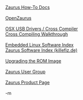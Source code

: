 <a href="http://www.oesf.org/index.php?title=Zaurus_How-To_Docs">Zaurus How-To Docs</a><br /><br /><a href="http://www.openzaurus.org/web/">OpenZaurus</a><br /><br /><a href="http://www.lucid-cake.net/osx_arm/index_en.html">OSX USB Drivers / Cross Compiler</a><br /><a href="http://linuxdevices.com/articles/AT6830035793.html">Cross Compiling Walkthrough</a><br /><br /><a href="http://www.elsix.org/">Embedded Linux Software Index</a><br /><a href="http://www.killefiz.de/zaurus/">Zaurus Software Index (killefiz.de)</a><br /><br /><a href="http://www.oesf.org/index.php?title=Upgrading_The_ROM">Upgrading the ROM Image</a><br /><br /><a href="http://www.zaurususergroup.org/">Zaurus User Group</a><br /><br /><a href="http://www.sharpusa.com/products/TypeLanding/0%2C1056%2C112%2C00.html">Zaurus Product Page</a><br /><br />-m
